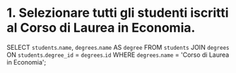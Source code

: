 # 1. Selezionare tutti gli studenti iscritti al Corso di Laurea in Economia.

SELECT `students`.`name`, `degrees`.`name` AS `degree` FROM `students` JOIN `degrees` ON `students`.`degree_id` = `degrees`.`id` WHERE `degrees`.`name` = 'Corso di Laurea in Economia';


